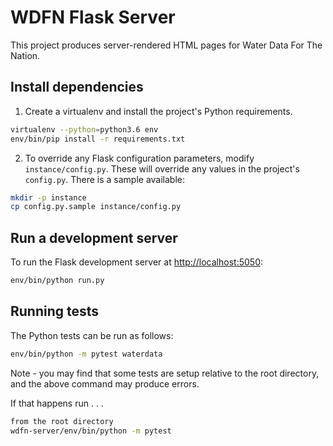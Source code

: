 # WDFN Flask Server

This project produces server-rendered HTML pages for Water Data For The Nation.

## Install dependencies

1. Create a virtualenv and install the project's Python requirements.

```bash
virtualenv --python=python3.6 env
env/bin/pip install -r requirements.txt
```

2. To override any Flask configuration parameters, modify `instance/config.py`.
These will override any values in the project's `config.py`. There is a sample
available:

```bash
mkdir -p instance
cp config.py.sample instance/config.py
```

## Run a development server

To run the Flask development server at
[http://localhost:5050](http://localhost:5050):

```bash
env/bin/python run.py
```

## Running tests

The Python tests can be run as follows:

```bash
env/bin/python -m pytest waterdata
```

Note - you may find that some tests are setup relative to the root directory, and the above command may produce errors.

If that happens  run . . .
```bash
from the root directory
wdfn-server/env/bin/python -m pytest
```
